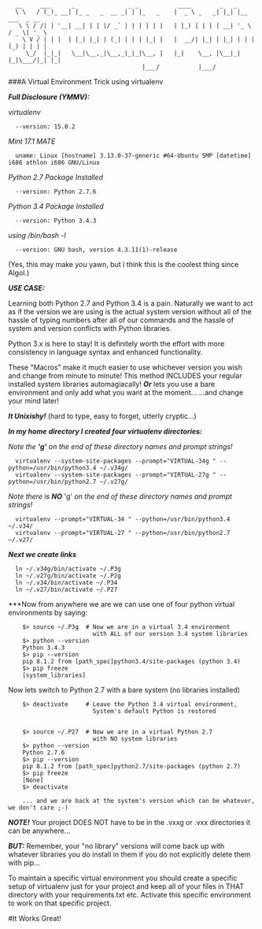       __     ___      _               _ _           ____        _   _                 
      \ \   / (_)_ __| |_ _   _  __ _| | |_   _    |  _ \ _   _| |_| |__   ___  _ __  
       \ \ / /| | '__| __| | | |/ _` | | | | | |   | |_) | | | | __| '_ \ / _ \| '_ \ 
        \ V / | | |  | |_| |_| | (_| | | | |_| |   |  __/| |_| | |_| | | | (_) | | | |
         \_/  |_|_|   \__|\__,_|\__,_|_|_|\__, |   |_|    \__, |\__|_| |_|\___/|_| |_|
                                          |___/           |___/                       

###A Virtual Environment Trick using virtualenv 

***Full Disclosure (YMMV):***

_virtualenv_

      --version: 15.0.2
      
_Mint 17.1 MATE_

      uname: Linux [hostname] 3.13.0-37-generic #64-Ubuntu SMP [datetime] i686 athlon i686 GNU/Linux
      
_Python 2.7 Package Installed_ 

      --version: Python 2.7.6
      
_Python 3.4 Package Installed_

      --version: Python 3.4.3
      
_using /bin/bash -l_

      --version: GNU bash, version 4.3.11(1)-release
      
(Yes, this may make _you_ yawn, but I think this is the coolest thing since Algol.)

***USE CASE:*** 

Learning both Python 2.7 and Python 3.4 is a pain. Naturally we want to 
act as if the version we are using is the actual system version without all of 
the hassle of typing numbers after all of our commands and the hassle of system
and version conflicts with Python libraries.

Python 3.x is here to stay! It is definitely worth the effort with more consistency
in language syntax and enhanced functionality.

These "Macros" make it much easier to use whichever version you wish and change 
from minute to minute! This method INCLUDES your regular installed system 
libraries automagiacally! ***Or*** lets you use a bare environment and only 
add what you want at the moment...
                                        ...and change your mind later!

***_It Unixishy!_*** (hard to type, easy to forget, utterly cryptic...)

***In my home directory I created four virtualenv directories:***

_Note the_ ***'g'*** _on the end of these directory names and prompt strings!_

      virtualenv --system-site-packages --prompt="VIRTUAL-34g " --python=/usr/bin/python3.4 ~/.v34g/
      virtualenv --system-site-packages --prompt="VIRTUAL-27g " --python=/usr/bin/python2.7 ~/.v27g/

_Note there is_ ***NO*** 'g' _on the end of these directory names and prompt strings!_

      virtualenv --prompt="VIRTUAL-34 " --python=/usr/bin/python3.4 ~/.v34/
      virtualenv --prompt="VIRTUAL-27 " --python=/usr/bin/python2.7 ~/.v27/


***Next we create links***

      ln ~/.v34g/bin/activate ~/.P3g
      ln ~/.v27g/bin/activate ~/.P2g
      ln ~/.v34/bin/activate ~/.P34
      ln ~/.v27/bin/activate ~/.P27

***Now from anywhere we are we can use one of four python virtual environments by saying:

        $> source ~/.P3g  # Now we are in a virtual 3.4 environment
                            with ALL of our version 3.4 system libraries
        $> python --version
        Python 3.4.3
        $> pip --version
        pip 8.1.2 from [path_spec]python3.4/site-packages (python 3.4)
        $> pip freeze
        [system_libraries]
       
Now lets switch to Python 2.7 with a bare system (no libraries installed)

        $> deactivate     # Leave the Python 3.4 virtual environment, 
                            System's default Python is restored
        
                            
        $> source ~/.P27  # Now we are in a virtual Python 2.7
                            with NO system libraries
        $> python --version
        Python 2.7.6
        $> pip --version
        pip 8.1.2 from [path_spec]python2.7/site-packages (python 2.7)
        $> pip freeze
        [None]
        $> deactivate
        
        ... and we are back at the system's version which can be whatever, we don't care ;-)
        
***NOTE!*** Your project DOES NOT have to be in the .vxxg or .vxx directories it can be anywhere...

***BUT:*** Remember, your "no library" versions will come back up with whatever libraries you do
install in them if you do not explicitly delete them with pip... 

To maintain a specific virtual environment you should create a specific setup of virtualenv just
for your project and keep all of your files in THAT directory with your requirements.txt etc.
Activate this specific environment to work on that specific project.
        
#It Works Great!
